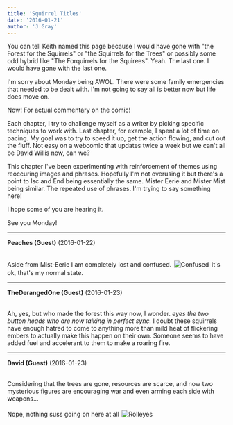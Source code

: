 ```yaml
---
title: 'Squirrel Titles'
date: '2016-01-21'
author: 'J Gray'
---
```


<p>You can tell Keith named this page because I would have gone with "the Forest for the Squirrels" or "the Squirrels for the Trees" or possibly some odd hybrid like "The Forquirrels for the Squirees". Yeah. The last one. I would have gone with the last one.</p><p>I'm sorry about Monday being AWOL. There were some family emergencies that needed to be dealt with. I'm not going to say all is better now but life does move on.</p><p>Now! For actual commentary on the comic!</p><p>Each chapter, I try to challenge myself as a writer by picking specific techniques to work with. Last chapter, for example, I spent a lot of time on pacing. My goal was to try to speed it up, get the action flowing, and cut out the fluff. Not easy on a webcomic that updates twice a week but we can't all be David Willis now, can we?</p><p>This chapter I've been experimenting with reinforcement of themes using reoccuring images and phrases. Hopefully I'm not overusing it but there's a point to Isc and End being essentially the same. Mister Eerie and Mister Mist being similar. The repeated use of phrases. I'm trying to say something here!</p><p>I hope some of you are hearing it.</p><p>See you Monday!</p>

---
**Peaches (Guest)** (2016-01-22)

<br> Aside from Mist-Eerie I am completely lost and confused. <img alt=" Confused " src=" //smilies/confused4.gif " border="0" vspace="2" hspace="2">&nbsp;It's ok, that's my normal state.<br>

---
**TheDerangedOne (Guest)** (2016-01-23)

<br> Ah, yes, but who made the forest this way now, I wonder. *eyes the two button heads who are now talking in perfect sync.* I doubt these squirrels have enough hatred to come to anything more than mild heat of flickering embers to actually make this happen on their own. Someone seems to have added fuel and accelerant to them to make a roaring fire.

---
**David (Guest)** (2016-01-23)

<br> Considering that the trees are gone, resources are scarce, and now two mysterious figures are encouraging war and even arming each side with weapons...<br><br>Nope, nothing suss going on here at all <img alt=" Rolleyes " src=" //smilies/rolleyes.gif " hspace="2" border="0" vspace="2"><br>

